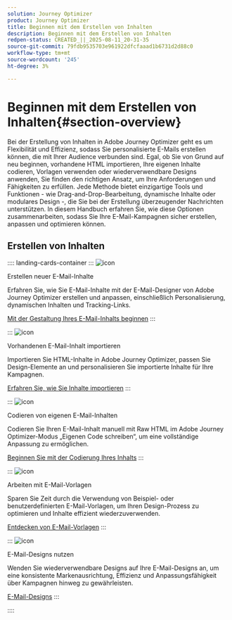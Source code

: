 ```yaml
---
solution: Journey Optimizer
product: Journey Optimizer
title: Beginnen mit dem Erstellen von Inhalten
description: Beginnen mit dem Erstellen von Inhalten
redpen-status: CREATED_||_2025-08-11_20-31-35
source-git-commit: 79fdb9535703e961922dfcfaaad1b6731d2d88c0
workflow-type: tm+mt
source-wordcount: '245'
ht-degree: 3%

---
```



# Beginnen mit dem Erstellen von Inhalten{#section-overview}

Bei der Erstellung von Inhalten in Adobe Journey Optimizer geht es um Flexibilität und Effizienz, sodass Sie personalisierte E-Mails erstellen können, die mit Ihrer Audience verbunden sind. Egal, ob Sie von Grund auf neu beginnen, vorhandene HTML importieren, Ihre eigenen Inhalte codieren, Vorlagen verwenden oder wiederverwendbare Designs anwenden, Sie finden den richtigen Ansatz, um Ihre Anforderungen und Fähigkeiten zu erfüllen. Jede Methode bietet einzigartige Tools und Funktionen - wie Drag-and-Drop-Bearbeitung, dynamische Inhalte oder modulares Design -, die Sie bei der Erstellung überzeugender Nachrichten unterstützen. In diesem Handbuch erfahren Sie, wie diese Optionen zusammenarbeiten, sodass Sie Ihre E-Mail-Kampagnen sicher erstellen, anpassen und optimieren können.

## Erstellen von Inhalten

:::: landing-cards-container
:::
![icon](https://cdn.experienceleague.adobe.com/icons/circle-play.svg)

Erstellen neuer E-Mail-Inhalte

Erfahren Sie, wie Sie E-Mail-Inhalte mit der E-Mail-Designer von Adobe Journey Optimizer erstellen und anpassen, einschließlich Personalisierung, dynamischen Inhalten und Tracking-Links.

[Mit der Gestaltung Ihres E-Mail-Inhalts beginnen](../using/email/content-from-scratch.md)
:::

:::
![icon](https://cdn.experienceleague.adobe.com/icons/list-check.svg)

Vorhandenen E-Mail-Inhalt importieren

Importieren Sie HTML-Inhalte in Adobe Journey Optimizer, passen Sie Design-Elemente an und personalisieren Sie importierte Inhalte für Ihre Kampagnen.

[Erfahren Sie, wie Sie Inhalte importieren](../using/email/existing-content.md)
:::

:::
![icon](https://cdn.experienceleague.adobe.com/icons/code-branch.svg)

Codieren von eigenen E-Mail-Inhalten

Codieren Sie Ihren E-Mail-Inhalt manuell mit Raw HTML im Adobe Journey Optimizer-Modus „Eigenen Code schreiben“, um eine vollständige Anpassung zu ermöglichen.

[Beginnen Sie mit der Codierung Ihres Inhalts](../using/email/code-content.md)
:::

:::
![icon](https://cdn.experienceleague.adobe.com/icons/puzzle-piece.svg)

Arbeiten mit E-Mail-Vorlagen

Sparen Sie Zeit durch die Verwendung von Beispiel- oder benutzerdefinierten E-Mail-Vorlagen, um Ihren Design-Prozess zu optimieren und Inhalte effizient wiederzuverwenden.

[Entdecken von E-Mail-Vorlagen](../using/email/use-email-templates.md)
:::

:::
![icon](https://cdn.experienceleague.adobe.com/icons/gear.svg)

E-Mail-Designs nutzen

Wenden Sie wiederverwendbare Designs auf Ihre E-Mail-Designs an, um eine konsistente Markenausrichtung, Effizienz und Anpassungsfähigkeit über Kampagnen hinweg zu gewährleisten.

[E-Mail-Designs](../using/email/apply-email-themes.md)
:::

::::
